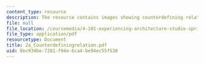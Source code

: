 ```yaml
---
content_type: resource
description: The resource contains images showing counterdefining relation.
file: null
file_location: /coursemedia/4-101-experiencing-architecture-studio-spring-2003/8ec934be7281f94e6ca4be94ec55f538_2a_Counterdefiningrelation.pdf
file_type: application/pdf
resourcetype: Document
title: 2a_Counterdefiningrelation.pdf
uid: 8ec934be-7281-f94e-6ca4-be94ec55f538
---
```


